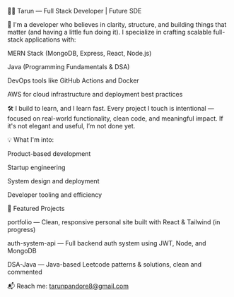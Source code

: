 👨‍💻 Tarun — Full Stack Developer | Future SDE

🚀 I'm a developer who believes in clarity, structure, and building things that matter (and having a little fun doing it). I specialize in crafting scalable full-stack applications with:

MERN Stack (MongoDB, Express, React, Node.js)

Java (Programming Fundamentals & DSA)

DevOps tools like GitHub Actions and Docker

AWS for cloud infrastructure and deployment best practices

🛠️ I build to learn, and I learn fast. Every project I touch is intentional — focused on real-world functionality, clean code, and meaningful impact. If it's not elegant and useful, I’m not done yet.

💡 What I'm into:

Product-based development

Startup engineering

System design and deployment

Developer tooling and efficiency

📂 Featured Projects

portfolio — Clean, responsive personal site built with React & Tailwind (in progress)

auth-system-api — Full backend auth system using JWT, Node, and MongoDB

DSA-Java — Java-based Leetcode patterns & solutions, clean and commented

📬 Reach me: tarunpandore8@gmail.com
